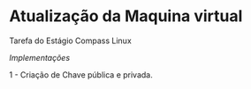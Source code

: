 # Atualização da Maquina virtual
Tarefa do Estágio Compass Linux

*Implementações*

  1 - Criação de Chave pública e privada.

